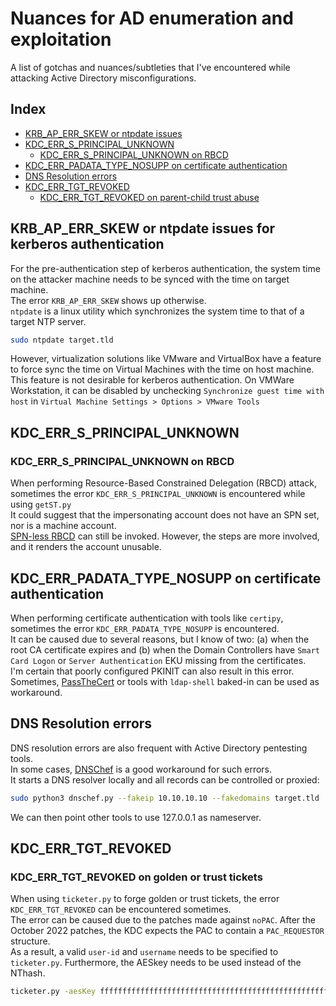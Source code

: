 # Nuances for AD enumeration and exploitation

A list of gotchas and nuances/subtleties that I've encountered while attacking Active Directory misconfigurations.

## Index

- [KRB_AP_ERR_SKEW or ntpdate issues](#krb_ap_err_skew-or-ntpdate-issues-for-kerberos-authentication)
- [KDC_ERR_S_PRINCIPAL_UNKNOWN](#kdc_err_s_principal_unknown)
  - [KDC_ERR_S_PRINCIPAL_UNKNOWN on RBCD](#kdc_err_s_principal_unknown-on-rbcd)
- [KDC_ERR_PADATA_TYPE_NOSUPP on certificate authentication](#kdc_err_padata_type_nosupp-on-certificate-authentication)
- [DNS Resolution errors](#dns-resolution-errors)
- [KDC_ERR_TGT_REVOKED](#kdc_err_tgt_revoked)
  - [KDC_ERR_TGT_REVOKED on parent-child trust abuse](#kdc_err_tgt_revoked-on-golden-or-trust-tickets)

## KRB_AP_ERR_SKEW or ntpdate issues for kerberos authentication

For the pre-authentication step of kerberos authentication, the system time on the attacker machine needs to be synced with the time on target machine.  
The error `KRB_AP_ERR_SKEW` shows up otherwise.  
`ntpdate` is a linux utility which synchronizes the system time to that of a target NTP server.

```bash
sudo ntpdate target.tld
```

However, virtualization solutions like VMware and VirtualBox have a feature to force sync the time on Virtual Machines with the time on host machine.  
This feature is not desirable for kerberos authentication. On VMWare Workstation, it can be disabled by unchecking `Synchronize guest time with host` in `Virtual Machine Settings > Options > VMware Tools`

## KDC_ERR_S_PRINCIPAL_UNKNOWN

### KDC_ERR_S_PRINCIPAL_UNKNOWN on RBCD

When performing Resource-Based Constrained Delegation (RBCD) attack, sometimes the error `KDC_ERR_S_PRINCIPAL_UNKNOWN` is encountered while using `getST.py`  
It could suggest that the impersonating account does not have an SPN set, nor is a machine account.  
[SPN-less RBCD](https://www.tiraniddo.dev/2022/05/exploiting-rbcd-using-normal-user.html) can still be invoked. However, the steps are more involved, and it renders the account unusable.

## KDC_ERR_PADATA_TYPE_NOSUPP on certificate authentication

When performing certificate authentication with tools like `certipy`, sometimes the error `KDC_ERR_PADATA_TYPE_NOSUPP` is encountered.  
It can be caused due to several reasons, but I know of two: (a) when the root CA certificate expires and (b) when the Domain Controllers have `Smart Card Logon` or `Server Authentication` EKU missing from the certificates.  
I'm certain that poorly configured PKINIT can also result in this error.  
Sometimes, [PassTheCert](https://github.com/AlmondOffSec/PassTheCert/tree/main/Python) or tools with `ldap-shell` baked-in can be used as workaround.

## DNS Resolution errors

DNS resolution errors are also frequent with Active Directory pentesting tools.  
In some cases, [DNSChef](https://github.com/iphelix/dnschef) is a good workaround for such errors.  
It starts a DNS resolver locally and all records can be controlled or proxied:

```bash
sudo python3 dnschef.py --fakeip 10.10.10.10 --fakedomains target.tld
```

We can then point other tools to use 127.0.0.1 as nameserver.

## KDC_ERR_TGT_REVOKED

### KDC_ERR_TGT_REVOKED on golden or trust tickets

When using `ticketer.py` to forge golden or trust tickets, the error `KDC_ERR_TGT_REVOKED` can be encountered sometimes.  
The error can be caused due to the patches made against `noPAC`. After the October 2022 patches, the KDC expects the PAC to contain a `PAC_REQUESTOR` structure.  
As a result, a valid `user-id` and `username` needs to be specified to `ticketer.py`. Furthermore, the AESkey needs to be used instead of the NThash.

```bash
ticketer.py -aesKey ffffffffffffffffffffffffffffffffffffffffffffffffffffffffffffffff -domain-sid S-1-5-21-0000000000-0000000000-111111111 -domain child.target.tld -extra-sid S-1-5-21-0000000000-000000000-222222222-519 -user-id 1111 'existing_user'
```
